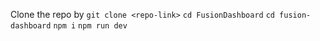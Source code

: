  Clone the repo by 
`git clone <repo-link>`
`cd FusionDashboard`
`cd fusion-dashboard`
`npm i`
`npm run dev`
